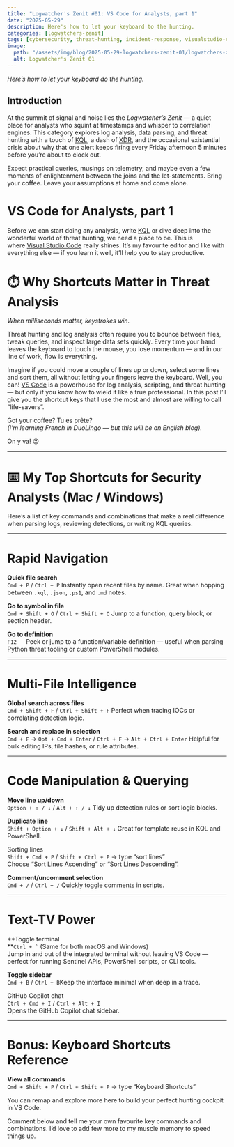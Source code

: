 ```yaml
---
title: "Logwatcher's Zenit #01: VS Code for Analysts, part 1"
date: "2025-05-29"
description: Here's how to let your keyboard to the hunting.
categories: [logwatchers-zenit]
tags: [cybersecurity, threat-hunting, incident-response, visualstudio-code, key-commands]
image:
  path: "/assets/img/blog/2025-05-29-logwatchers-zenit-01/logwatchers-zenit-title-01.png"
  alt: Logwatcher's Zenit 01
---
```


_Here’s how to let your keyboard do the hunting._

## Introduction

At the summit of signal and noise lies the _Logwatcher’s Zenit_ — a quiet place for analysts who squint at timestamps and whisper to correlation engines. This category explores log analysis, data parsing, and threat hunting with a touch of [KQL](https://learn.microsoft.com/en-us/kusto/query/?view=microsoft-fabric&wt.mc_id=MVP_387063), a dash of [XDR](https://www.microsoft.com/sv-se/security/business/siem-and-xdr/microsoft-defender-xdr/?wt.mc_id=MVP_387063), and the occasional existential crisis about why that one alert keeps firing every Friday afternoon 5 minutes before you’re about to clock out.

Expect practical queries, musings on telemetry, and maybe even a few moments of enlightenment between the joins and the let-statements. Bring your coffee. Leave your assumptions at home and come alone.

# VS Code for Analysts, part 1

Before we can start doing any analysis, write [KQL](https://learn.microsoft.com/en-us/kusto/query/?view=microsoft-fabric&wt.mc_id=MVP_387063) or dive deep into the wonderful world of threat hunting, we need a place to be. This is where [Visual Studio Code](https://code.visualstudio.com/) really shines. It’s my favourite editor and like with everything else — if you learn it well, it’ll help you to stay productive.

# ⏱️ Why Shortcuts Matter in Threat Analysis

_When milliseconds matter, keystrokes win._

Threat hunting and log analysis often require you to bounce between files, tweak queries, and inspect large data sets quickly. Every time your hand leaves the keyboard to touch the mouse, you lose momentum — and in our line of work, flow is everything.

Imagine if you could move a couple of lines up or down, select some lines and sort them, all without letting your fingers leave the keyboard. Well, you can! [VS Code](https://code.visualstudio.com/) is a powerhouse for log analysis, scripting, and threat hunting — but only if you know how to wield it like a true professional. In this post I’ll give you the shortcut keys that I use the most and almost are willing to call “life-savers”.

Got your coffee? Tu es prête?  
_(I’m learning French in DuoLingo — but this will be an English blog)._

On y va! 😉

---
# ⌨️ My Top Shortcuts for Security Analysts (Mac / Windows)

Here’s a list of key commands and combinations that make a real difference when parsing logs, reviewing detections, or writing KQL queries.

---
# Rapid Navigation

**Quick file search**  
`Cmd + P` / `Ctrl + P` Instantly open recent files by name. Great when hopping between `.kql`, `.json`, `.ps1`, and `.md` notes.

**Go to symbol in file**  
`Cmd + Shift + O` / `Ctrl + Shift + O` Jump to a function, query block, or section header.

**Go to definition**  
`F12   `Peek or jump to a function/variable definition — useful when parsing Python threat tooling or custom PowerShell modules.

---
# Multi-File Intelligence

**Global search across files**  
`Cmd + Shift + F` / `Ctrl + Shift + F` Perfect when tracing IOCs or correlating detection logic.

**Search and replace in selection**  
`Cmd + F` → `Opt + Cmd + Enter` / `Ctrl + F` → `Alt + Ctrl + Enter` Helpful for bulk editing IPs, file hashes, or rule attributes.

---
# Code Manipulation & Querying

**Move line up/down**  
`Option + ↑ / ↓` / `Alt + ↑ / ↓` Tidy up detection rules or sort logic blocks.

**Duplicate line**  
`Shift + Option + ↓` / `Shift + Alt + ↓` Great for template reuse in KQL and PowerShell.

Sorting lines  
`Shift + Cmd + P` / `Shift + Ctrl + P` → type “sort lines”  
Choose “Sort Lines Ascending” or “Sort Lines Descending”.

**Comment/uncomment selection**  
`Cmd + /` / `Ctrl + /` Quickly toggle comments in scripts.

---
# Text-TV Power

**Toggle terminal  
**`` Ctrl + ` `` (Same for both macOS and Windows)  
Jump in and out of the integrated terminal without leaving VS Code — perfect for running Sentinel APIs, PowerShell scripts, or CLI tools.

**Toggle sidebar**  
`Cmd + B` / `Ctrl + B`Keep the interface minimal when deep in a trace.

GitHub Copilot chat  
`Ctrl + Cmd + I` / `Ctrl + Alt + I`  
Opens the GitHub Copilot chat sidebar.

---
# Bonus: Keyboard Shortcuts Reference

**View all commands**  
`Cmd + Shift + P` / `Ctrl + Shift + P` → type “Keyboard Shortcuts”

You can remap and explore more here to build your perfect hunting cockpit in VS Code.

Comment below and tell me your own favourite key commands and combinations. I’d love to add few more to my muscle memory to speed things up.
